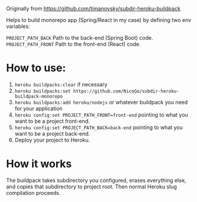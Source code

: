 Originally from https://github.com/timanovsky/subdir-heroku-buildpack

Helps to build monorepo app (Spring/React in my case) by defining two env variables:

`PROJECT_PATH_BACK` Path to the back-end (Spring Boot) code.
`PROJECT_PATH_FRONT` Path to the front-end (React) code.

# How to use:
1. `heroku buildpacks:clear` if necessary
2. `heroku buildpacks:set https://github.com/NicoGo/subdir-heroku-buildpack-monorepo`
3. `heroku buildpacks:add heroku/nodejs` or whatever buildpack you need for your application
4. `heroku config:set PROJECT_PATH_FRONT=front-end` pointing to what you want to be a project front-end.
5. `heroku config:set PROJECT_PATH_BACK=back-end` pointing to what you want to be a project back-end.
6. Deploy your project to Heroku.

# How it works
The buildpack takes subdirectory you configured, erases everything else, and copies that subdirectory to project root. Then normal Heroku slug compilation proceeds.
